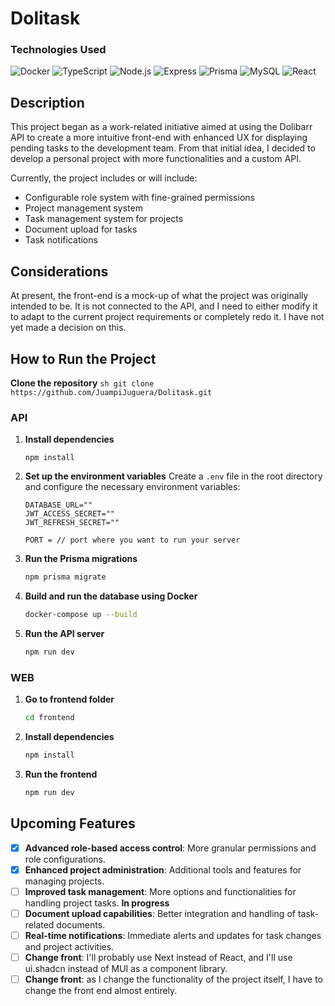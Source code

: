 # Dolitask

### Technologies Used

![Docker](https://img.shields.io/badge/Docker-2496ED?style=for-the-badge&logo=docker&logoColor=white)
![TypeScript](https://img.shields.io/badge/TypeScript-007ACC?style=for-the-badge&logo=typescript&logoColor=white)
![Node.js](https://img.shields.io/badge/Node.js-339933?style=for-the-badge&logo=nodedotjs&logoColor=white)
![Express](https://img.shields.io/badge/Express-000000?style=for-the-badge&logo=express&logoColor=white)
![Prisma](https://img.shields.io/badge/Prisma-2D3748?style=for-the-badge&logo=prisma&logoColor=white)
![MySQL](https://img.shields.io/badge/MySQL-4479A1?style=for-the-badge&logo=mysql&logoColor=white)
![React](https://img.shields.io/badge/react-%2320232a.svg?style=for-the-badge&logo=react&logoColor=%2361DAFB)

## Description

This project began as a work-related initiative aimed at using the Dolibarr API to create a more intuitive front-end with enhanced UX for displaying pending tasks to the development team. From that initial idea, I decided to develop a personal project with more functionalities and a custom API.

Currently, the project includes or will include:
- Configurable role system with fine-grained permissions
- Project management system
- Task management system for projects
- Document upload for tasks
- Task notifications

## Considerations

At present, the front-end is a mock-up of what the project was originally intended to be. It is not connected to the API, and I need to either modify it to adapt to the current project requirements or completely redo it. I have not yet made a decision on this.

## How to Run the Project

**Clone the repository**
    ```sh
    git clone https://github.com/JuampiJuguera/Dolitask.git
    ```

### API

1. **Install dependencies**
    ```
    npm install
    ```

2. **Set up the environment variables**
    Create a `.env` file in the root directory and configure the necessary environment variables:
    ```plaintext
    DATABASE_URL=""
    JWT_ACCESS_SECRET=""
    JWT_REFRESH_SECRET=""

    PORT = // port where you want to run your server
    ```

3. **Run the Prisma migrations**
    ```sh
    npm prisma migrate
    ```

4. **Build and run the database using Docker**
    ```sh
    docker-compose up --build
    ```

5. **Run the API server**
    ```sh
    npm run dev
    ```

### WEB

1. **Go to frontend folder**
    ```sh
    cd frontend
    ```

2. **Install dependencies**
    ```sh
    npm install
    ```

3. **Run the frontend**
    ```sh
    npm run dev
    ```

## Upcoming Features

- [x] **Advanced role-based access control**: More granular permissions and role configurations.
- [x] **Enhanced project administration**: Additional tools and features for managing projects.
- [ ] **Improved task management**: More options and functionalities for handling project tasks. **In progress**
- [ ] **Document upload capabilities**: Better integration and handling of task-related documents.
- [ ] **Real-time notifications**: Immediate alerts and updates for task changes and project activities.
- [ ] **Change front**: I'll probably use Next instead of React, and I'll use ui.shadcn instead of MUI as a component library.
- [ ] **Change front**: as I change the functionality of the project itself, I have to change the front end almost entirely.
